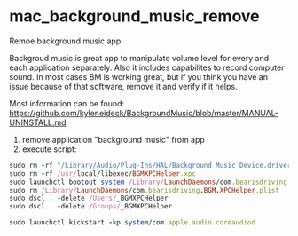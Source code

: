 # mac_background_music_remove
Remoe background music app

Backgroud music is great app to manipulate volume level for every and each application separately. Also it includes capabilites to record computer sound.
In most cases BM is working great, but if you think you have an issue because of that software, remove it and verify if it helps.

Most information can be found: https://github.com/kyleneideck/BackgroundMusic/blob/master/MANUAL-UNINSTALL.md

1. remove application "background music" from app
2. execute script:
```rb
sudo rm -rf "/Library/Audio/Plug-Ins/HAL/Background Music Device.driver"
sudo rm -rf /usr/local/libexec/BGMXPCHelper.xpc
sudo launchctl bootout system /Library/LaunchDaemons/com.bearisdriving.BGM.XPCHelper.plist
sudo rm /Library/LaunchDaemons/com.bearisdriving.BGM.XPCHelper.plist
sudo dscl . -delete /Users/_BGMXPCHelper
sudo dscl . -delete /Groups/_BGMXPCHelper

sudo launchctl kickstart -kp system/com.apple.audio.coreaudiod
```
